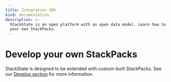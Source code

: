 ```yaml
---
title: Integration SDK
kind: documentation
description: >-
  StackState is an open platform with an open data model. Learn how to create
  your own StackPacks.
---
```


# Develop your own StackPacks

StackState is designed to be extended with custom-built StackPacks. See our [Develop section](../develop/) for more information.



